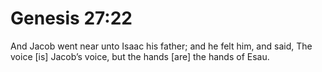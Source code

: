 # Genesis 27:22

And Jacob went near unto Isaac his father; and he felt him, and said, The voice [is] Jacob’s voice, but the hands [are] the hands of Esau.